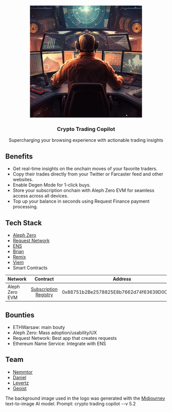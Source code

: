 <br/>
<div align="center">
  <a>
    <img src="src/common/img/logo.png" width="350">
  </a>
  <h3 align="center">Crypto Trading Copilot</h3>
  <p align="center">
Supercharging your browsing experience with actionable trading insights
  </p>
</div>

## Benefits
- Get real-time insights on the onchain moves of your favorite traders.
- Copy their trades directly from your Twitter or Farcaster feed and other websites.
- Enable Degen Mode for 1-click buys.
- Store your subscription onchain with Aleph Zero EVM for seamless access across all devices.
- Top up your balance in seconds using Request Finance payment processing.

## Tech Stack

- [Aleph Zero](https://alephzero.org/)
- [Request Network](https://request.network/)
- [ENS](https://ens.domains/)
- [Brian](https://www.brianknows.org/)
- [Remix](https://remix.ethereum.org/)
- [Viem](https://viem.sh/)
- Smart Contracts

| Network   |      Contract      |       Address |
|----------|:-------------:|:------:|
| Aleph Zero EVM | [Subscription Registry](https://evm-explorer.alephzero.org/address/0x88751b2Be2578825E8b7662d74f63639D0C10222) | 0x88751b2Be2578825E8b7662d74f63639D0C10222 |

## Bounties
- ETHWarsaw: main bouty
- Aleph Zero: Mass adoption/usability/UX
- Request Network: Best app that creates requests
- Ethereum Name Service: Integrate with ENS

## Team
- [Nemmtor](https://github.com/nemmtor)
- [Daniel](https://github.com/SolutionsEngineer)
- [Levertz](https://github.com/lennardevertz)
- [Geoist](https://github.com/geoist1)

The background image used in the logo was generated with the [Midjourney](https://www.midjourney.com/) text-to-image AI model. Prompt: crypto trading copilot --v 5.2</p>



